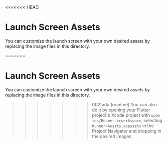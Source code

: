 <<<<<<< HEAD
# Launch Screen Assets

You can customize the launch screen with your own desired assets by replacing the image files in this directory.

=======
# Launch Screen Assets

You can customize the launch screen with your own desired assets by replacing the image files in this directory.

>>>>>>> 002fada (readme)
You can also do it by opening your Flutter project's Xcode project with `open ios/Runner.xcworkspace`, selecting `Runner/Assets.xcassets` in the Project Navigator and dropping in the desired images.